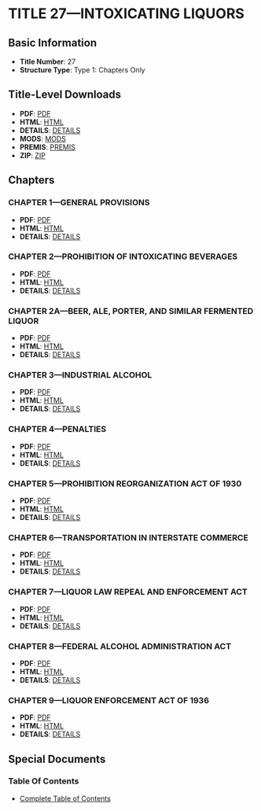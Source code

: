 # TITLE 27—INTOXICATING LIQUORS

## Basic Information
- **Title Number**: 27
- **Structure Type**: Type 1: Chapters Only

## Title-Level Downloads
- **PDF**: [PDF](https://www.govinfo.gov/content/pkg/USCODE-2023-title27/pdf/USCODE-2023-title27.pdf)
- **HTML**: [HTML](https://www.govinfo.gov/content/pkg/USCODE-2023-title27/html/USCODE-2023-title27.htm)
- **DETAILS**: [DETAILS](https://www.govinfo.gov/app/details/USCODE-2023-title27/)
- **MODS**: [MODS](https://www.govinfo.gov/metadata/pkg/USCODE-2023-title27/mods.xml)
- **PREMIS**: [PREMIS](https://www.govinfo.gov/metadata/pkg/USCODE-2023-title27/premis.xml)
- **ZIP**: [ZIP](https://www.govinfo.gov/content/pkg/USCODE-2023-title27.zip)

## Chapters

### CHAPTER 1—GENERAL PROVISIONS
- **PDF**: [PDF](https://www.govinfo.gov/content/pkg/USCODE-2023-title27/pdf/USCODE-2023-title27-chapter1.pdf)
- **HTML**: [HTML](https://www.govinfo.gov/content/pkg/USCODE-2023-title27/html/USCODE-2023-title27-chapter1.htm)
- **DETAILS**: [DETAILS](https://www.govinfo.gov/app/details/USCODE-2023-title27-chapter1/)

### CHAPTER 2—PROHIBITION OF INTOXICATING BEVERAGES
- **PDF**: [PDF](https://www.govinfo.gov/content/pkg/USCODE-2023-title27/pdf/USCODE-2023-title27-chapter2.pdf)
- **HTML**: [HTML](https://www.govinfo.gov/content/pkg/USCODE-2023-title27/html/USCODE-2023-title27-chapter2.htm)
- **DETAILS**: [DETAILS](https://www.govinfo.gov/app/details/USCODE-2023-title27-chapter2/)

### CHAPTER 2A—BEER, ALE, PORTER, AND SIMILAR FERMENTED LIQUOR
- **PDF**: [PDF](https://www.govinfo.gov/content/pkg/USCODE-2023-title27/pdf/USCODE-2023-title27-chapter2A.pdf)
- **HTML**: [HTML](https://www.govinfo.gov/content/pkg/USCODE-2023-title27/html/USCODE-2023-title27-chapter2A.htm)
- **DETAILS**: [DETAILS](https://www.govinfo.gov/app/details/USCODE-2023-title27-chapter2A/)

### CHAPTER 3—INDUSTRIAL ALCOHOL
- **PDF**: [PDF](https://www.govinfo.gov/content/pkg/USCODE-2023-title27/pdf/USCODE-2023-title27-chapter3.pdf)
- **HTML**: [HTML](https://www.govinfo.gov/content/pkg/USCODE-2023-title27/html/USCODE-2023-title27-chapter3.htm)
- **DETAILS**: [DETAILS](https://www.govinfo.gov/app/details/USCODE-2023-title27-chapter3/)

### CHAPTER 4—PENALTIES
- **PDF**: [PDF](https://www.govinfo.gov/content/pkg/USCODE-2023-title27/pdf/USCODE-2023-title27-chapter4.pdf)
- **HTML**: [HTML](https://www.govinfo.gov/content/pkg/USCODE-2023-title27/html/USCODE-2023-title27-chapter4.htm)
- **DETAILS**: [DETAILS](https://www.govinfo.gov/app/details/USCODE-2023-title27-chapter4/)

### CHAPTER 5—PROHIBITION REORGANIZATION ACT OF 1930
- **PDF**: [PDF](https://www.govinfo.gov/content/pkg/USCODE-2023-title27/pdf/USCODE-2023-title27-chapter5.pdf)
- **HTML**: [HTML](https://www.govinfo.gov/content/pkg/USCODE-2023-title27/html/USCODE-2023-title27-chapter5.htm)
- **DETAILS**: [DETAILS](https://www.govinfo.gov/app/details/USCODE-2023-title27-chapter5/)

### CHAPTER 6—TRANSPORTATION IN INTERSTATE COMMERCE
- **PDF**: [PDF](https://www.govinfo.gov/content/pkg/USCODE-2023-title27/pdf/USCODE-2023-title27-chapter6.pdf)
- **HTML**: [HTML](https://www.govinfo.gov/content/pkg/USCODE-2023-title27/html/USCODE-2023-title27-chapter6.htm)
- **DETAILS**: [DETAILS](https://www.govinfo.gov/app/details/USCODE-2023-title27-chapter6/)

### CHAPTER 7—LIQUOR LAW REPEAL AND ENFORCEMENT ACT
- **PDF**: [PDF](https://www.govinfo.gov/content/pkg/USCODE-2023-title27/pdf/USCODE-2023-title27-chapter7.pdf)
- **HTML**: [HTML](https://www.govinfo.gov/content/pkg/USCODE-2023-title27/html/USCODE-2023-title27-chapter7.htm)
- **DETAILS**: [DETAILS](https://www.govinfo.gov/app/details/USCODE-2023-title27-chapter7/)

### CHAPTER 8—FEDERAL ALCOHOL ADMINISTRATION ACT
- **PDF**: [PDF](https://www.govinfo.gov/content/pkg/USCODE-2023-title27/pdf/USCODE-2023-title27-chapter8.pdf)
- **HTML**: [HTML](https://www.govinfo.gov/content/pkg/USCODE-2023-title27/html/USCODE-2023-title27-chapter8.htm)
- **DETAILS**: [DETAILS](https://www.govinfo.gov/app/details/USCODE-2023-title27-chapter8/)

### CHAPTER 9—LIQUOR ENFORCEMENT ACT OF 1936
- **PDF**: [PDF](https://www.govinfo.gov/content/pkg/USCODE-2023-title27/pdf/USCODE-2023-title27-chapter9.pdf)
- **HTML**: [HTML](https://www.govinfo.gov/content/pkg/USCODE-2023-title27/html/USCODE-2023-title27-chapter9.htm)
- **DETAILS**: [DETAILS](https://www.govinfo.gov/app/details/USCODE-2023-title27-chapter9/)

## Special Documents

### Table Of Contents
- [Complete Table of Contents](https://www.govinfo.gov/content/pkg/USCODE-2023-title27/html/USCODE-2023-title27.htm)
